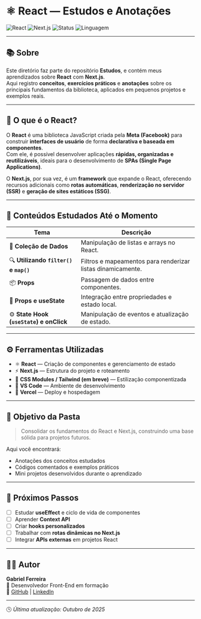 # ⚛️ React — Estudos e Anotações

![React](https://img.shields.io/badge/React-18.0.0-61DAFB?logo=react&logoColor=white&style=flat-square)
![Next.js](https://img.shields.io/badge/Next.js-14.0-black?logo=next.js&logoColor=white&style=flat-square)
![Status](https://img.shields.io/badge/Status-Em%20Aprendizado-yellow?style=flat-square)
![Linguagem](https://img.shields.io/badge/Linguagem-JavaScript-blue?style=flat-square)

---

## 📚 Sobre

Este diretório faz parte do repositório **Estudos**, e contém meus aprendizados sobre **React** com **Next.js**.  
Aqui registro **conceitos**, **exercícios práticos** e **anotações** sobre os principais fundamentos da biblioteca, aplicados em pequenos projetos e exemplos reais.

---

## 🚀 O que é o React?

O **React** é uma biblioteca JavaScript criada pela **Meta (Facebook)** para construir **interfaces de usuário** de forma **declarativa e baseada em componentes**.  
Com ele, é possível desenvolver aplicações **rápidas, organizadas e reutilizáveis**, ideais para o desenvolvimento de **SPAs (Single Page Applications)**.

O **Next.js**, por sua vez, é um **framework** que expande o React, oferecendo recursos adicionais como **rotas automáticas**, **renderização no servidor (SSR)** e **geração de sites estáticos (SSG)**.

---

## 🧩 Conteúdos Estudados Até o Momento

| Tema | Descrição |
|------|------------|
| 🧮 **Coleção de Dados** | Manipulação de listas e arrays no React. |
| 🔍 **Utilizando `filter()` e `map()`** | Filtros e mapeamentos para renderizar listas dinamicamente. |
| 📦 **Props** | Passagem de dados entre componentes. |
| 🔄 **Props e useState** | Integração entre propriedades e estado local. |
| ⚙️ **State Hook (`useState`) e onClick** | Manipulação de eventos e atualização de estado. |

---

## ⚙️ Ferramentas Utilizadas

- ⚛️ **React** — Criação de componentes e gerenciamento de estado  
- ⚡ **Next.js** — Estrutura do projeto e roteamento  
- 💅 **CSS Modules / Tailwind (em breve)** — Estilização componentizada  
- 📂 **VS Code** — Ambiente de desenvolvimento  
- 🔗 **Vercel** — Deploy e hospedagem  

---

## 🎯 Objetivo da Pasta

> Consolidar os fundamentos do React e Next.js, construindo uma base sólida para projetos futuros.

Aqui você encontrará:
- Anotações dos conceitos estudados  
- Códigos comentados e exemplos práticos  
- Mini projetos desenvolvidos durante o aprendizado  

---

## 📅 Próximos Passos

- [ ] Estudar **useEffect** e ciclo de vida de componentes  
- [ ] Aprender **Context API**  
- [ ] Criar **hooks personalizados**  
- [ ] Trabalhar com **rotas dinâmicas no Next.js**  
- [ ] Integrar **APIs externas** em projetos React  

---

## 👨‍💻 Autor

**Gabriel Ferreira**  
📍 Desenvolvedor Front-End em formação  
🔗 [GitHub](https://github.com/GabrielFR-Dev) | [LinkedIn](https://www.linkedin.com/in/gabrieldeveloperweb/)

---

🕓 *Última atualização: Outubro de 2025*


